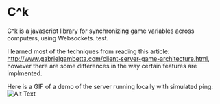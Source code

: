 # C^k 

C^k is a javascript library for synchronizing game variables across computers, using Websockets. 
test.

I learned most of the techniques from reading this article: http://www.gabrielgambetta.com/client-server-game-architecture.html, however there are some differences in the way certain features are implmented.

Here is a GIF of a demo of the server running locally with simulated ping: 
![Alt Text](http://i.imgur.com/mkOtKFY.gif)
